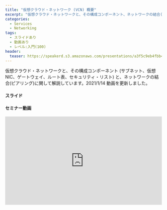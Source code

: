```yaml
---
title: "仮想クラウド・ネットワーク (VCN) 概要"
excerpt: "仮想クラウド・ネットワークと、その構成コンポーネント、ネットワークの結合(ピアリング)に関して解説しています"
categories:
  - Services
  - Networking
tags:
  - スライドあり
  - 動画あり
  - レベル:入門(100)
header:
  teaser: https://speakerd.s3.amazonaws.com/presentations/a3f5c9eb4fbb4fd49a20eaf26117024a/slide_0.jpg
---
```


仮想クラウド・ネットワークと、その構成コンポーネント (サブネット、仮想NIC、ゲートウェイ、ルート表、セキュリティ・リスト) と、ネットワークの結合(ピアリング)に関して解説しています。2021/1/14 動画を更新しました。


#### スライド

<div style="max-width:768px">

<!-- Speakerdeckから Embeded リンクを取得して貼り付け (ここから) -->
<script async class="speakerdeck-embed" data-id="a3f5c9eb4fbb4fd49a20eaf26117024a" data-ratio="1.77777777777778" src="//speakerdeck.com/assets/embed.js"></script>
<!-- Speakerdeckから Embeded リンクを取得して貼り付け (ここまで) -->

</div>


#### セミナー動画

<!-- Oracle Vide Hub から Embed リンクを取得して貼り付け (ここから) リンク取得時には Player Size を 768x432 に、Responsive Sizing を有効にして取得してください -->
<div style="max-width:768px"><div style="position:relative;padding-bottom:56.25%"><iframe id="kaltura_player" src="https://cdnapisec.kaltura.com/p/2171811/sp/217181100/embedIframeJs/uiconf_id/35965902/partner_id/2171811?iframeembed=true&playerId=kaltura_player&entry_id=1_nah1nmwn&flashvars[streamerType]=auto&amp;flashvars[localizationCode]=en&amp;flashvars[leadWithHTML5]=true&amp;flashvars[sideBarContainer.plugin]=true&amp;flashvars[sideBarContainer.position]=left&amp;flashvars[sideBarContainer.clickToClose]=true&amp;flashvars[chapters.plugin]=true&amp;flashvars[chapters.layout]=vertical&amp;flashvars[chapters.thumbnailRotator]=false&amp;flashvars[streamSelector.plugin]=true&amp;flashvars[EmbedPlayer.SpinnerTarget]=videoHolder&amp;flashvars[dualScreen.plugin]=true&amp;flashvars[hotspots.plugin]=1&amp;flashvars[Kaltura.addCrossoriginToIframe]=true&amp;&wid=1_5zer9lgp" width="768" height="432" allowfullscreen webkitallowfullscreen mozAllowFullScreen allow="autoplay *; fullscreen *; encrypted-media *" sandbox="allow-forms allow-same-origin allow-scripts allow-top-navigation allow-pointer-lock allow-popups allow-modals allow-orientation-lock allow-popups-to-escape-sandbox allow-presentation allow-top-navigation-by-user-activation" frameborder="0" title="Kaltura Player" style="position:absolute;top:0;left:0;width:100%;height:100%"></iframe></div></div>
<!-- Oracle Vide Hub から Embed リンクを取得して貼り付け (ここまで) -->
